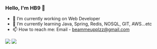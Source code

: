 ### Hello, I'm HB9 👋

- 🔭 I’m currently working on Web Developer
- 🌱 I’m currently learning Java, Spring, Redis, NOSQL, GIT, AWS...etc
- 📫 How to reach me: Email - beammeupplzz@gmail.com
<!-- - 😄 Pronouns: She/Her
- ⚡ Fun fact: ...
- 👯 I’m looking to collaborate on ... 
- 🤔 I’m looking for help with ...
- 💬 Ask me about ... -->

<a href="github.com/hanbyul9">
<img align="center" src="https://github-readme-stats.vercel.app/api/top-langs/?username=hanbyul9&&show_icons=true&theme=light&line-height=27"></a>
<a href="github.com/hanbyul9">
<img align="center" src="https://github-readme-stats.vercel.app/api?username=hanbyul9&&show_icons=true&theme=light&hide_langs_below=1"></a>

<div align="center">

